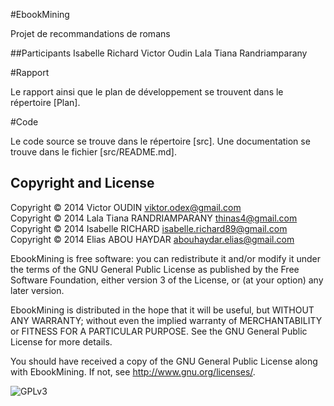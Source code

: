#EbookMining

Projet de recommandations de romans

##Participants
	Isabelle Richard
	Victor Oudin
	Lala Tiana Randriamparany

#Rapport

Le rapport ainsi que le plan de développement se trouvent dans le répertoire
[Plan].

#Code

Le code source se trouve dans le répertoire [src].
Une documentation se trouve dans le fichier [src/README.md].

Copyright and License
----------------------
Copyright © 2014 Victor OUDIN <viktor.odex@gmail.com>  
Copyright © 2014 Lala Tiana RANDRIAMPARANY <thinas4@gmail.com>  
Copyright © 2014 Isabelle RICHARD <isabelle.richard89@gmail.com>  
Copyright © 2014 Elias ABOU HAYDAR <abouhaydar.elias@gmail.com>  

EbookMining is free software: you can redistribute it and/or modify
it under the terms of the GNU General Public License as published by
the Free Software Foundation, either version 3 of the License, or
(at your option) any later version.

EbookMining is distributed in the hope that it will be useful,
but WITHOUT ANY WARRANTY; without even the implied warranty of
MERCHANTABILITY or FITNESS FOR A PARTICULAR PURPOSE.  See the
GNU General Public License for more details.

You should have received a copy of the GNU General Public License
along with EbookMining.  If not, see <http://www.gnu.org/licenses/>.

![GPLv3](http://www.gnu.org/graphics/gplv3-88x31.png)
